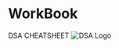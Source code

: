 # WorkBook
DSA CHEATSHEET
![DSA Logo](https://cdn.dribbble.com/users/2136630/screenshots/4238623/dsa_logo.jpg)

